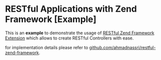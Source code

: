 # RESTful Applications with Zend Framework [Example]

This is an **example** to demonstrate the usage of [RESTful Zend Framework Extension](https://github.com/ahmadnassri/restful-zend-framework) which allows to create RESTful Controllers with ease.

for implementation details please refer to [github.com/ahmadnassri/restful-zend-framework](https://github.com/ahmadnassri/restful-zend-framework).
